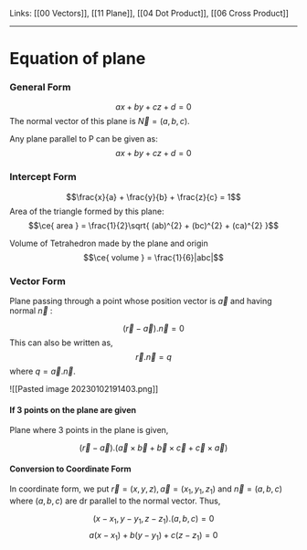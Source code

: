 Links: [[00 Vectors]], [[11 Plane]], [[04 Dot Product]], [[06 Cross Product]]
___
# Equation of plane

### General Form

$$ax + by + cz + d = 0$$
The normal vector of this plane is $\vec{N} = (a,b,c)$.

Any plane parallel to P can be given as:
$$ax + by + cz + d = 0$$

### Intercept Form

$$\frac{x}{a} + \frac{y}{b} + \frac{z}{c} = 1$$
Area of the triangle formed by this plane:
$$\ce{ area } = \frac{1}{2}\sqrt{ (ab)^{2} + (bc)^{2} + (ca)^{2} }$$

Volume of Tetrahedron made by the plane and origin
$$\ce{ volume } = \frac{1}{6}|abc|$$

### Vector Form

Plane passing through a point whose position vector is $\vec{a}$ and having normal $\vec{n}$ :

$$(\vec{r} - \vec{a}). \vec{n} = 0$$
This can also be written as,
$$\vec{r}.\vec{n} = q$$
where $q = \vec{a}.\vec{n}$.

![[Pasted image 20230102191403.png]]

#### If 3 points on the plane are given
Plane where 3 points in the plane is given,

$$(\vec{r} - \vec{a}).(\vec{a} \times  \vec{b} + \vec{b} \times \vec{c} + \vec{c} \times \vec{a})$$

#### Conversion to Coordinate Form

In coordinate form, we put $\vec{r} = (x,y,z), \vec{a} = (x_{1},y_{1},z_{1})$ and $\vec{n} = (a,b,c)$ where $(a,b,c)$ are dr parallel to the normal vector. Thus,

$$(x-x_{1}, y-y_{1}, z-z_{1}).(a,b,c) = 0$$
$$a(x-x_{1}) + b(y-y_{1}) + c(z-z_{1}) = 0$$




